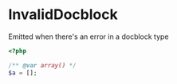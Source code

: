 # InvalidDocblock

Emitted when there's an error in a docblock type

```php
<?php

/** @var array() */
$a = [];
```
